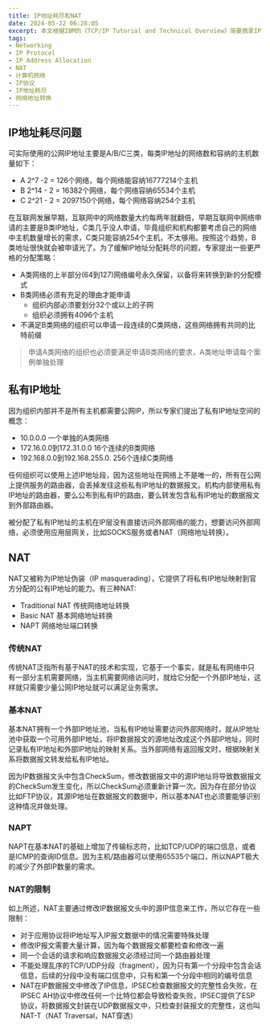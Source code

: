 ```yaml
---
title: IP地址耗尽和NAT
date: 2024-05-22 06:28:05
excerpt: 本文根据IBM的《TCP/IP Tutorial and Technical Overview》简要摘录IP地址耗尽问题和网络地址转换（NAT）部分相关知识
tags:
- Networking
- IP Protocol
- IP Address Allocation
- NAT
- 计算机网络
- IP协议
- IP地址耗尽
- 网络地址转换
---
```


## IP地址耗尽问题

可实际使用的公网IP地址主要是A/B/C三类，每类IP地址的网络数和容纳的主机数量如下：

- A 2^7 -2 = 126个网络，每个网络能容纳16777214个主机
- B 2^14 - 2 = 16382个网络，每个网络容纳65534个主机
- C 2^21 - 2 = 2097150个网络，每个网络容纳254个主机

在互联网发展早期，互联网中的网络数量大约每两年就翻倍，早期互联网中网络申请的主要是B类IP地址，C类几乎没人申请，毕竟组织和机构都要考虑自己的网络中主机数量增长的需求，C类只能容纳254个主机，不太够用。按照这个趋势，B类地址很快就会被申请光了。为了缓解IP地址分配耗尽的问题，专家提出一些更严格的分配策略：

- A类网络的上半部分(64到127)网络编号永久保留，以备将来转换到新的分配模式
- B类网络必须有充足的理由才能申请
    - 组织内部必须要划分32个或以上的子网
    - 组织必须拥有4096个主机
- 不满足B类网络的组织可以申请一段连续的C类网络，这些网络拥有共同的比特前缀

> 申请A类网络的组织也必须要满足申请B类网络的要求，A类地址申请每个案例单独处理

## 私有IP地址

因为组织内部并不是所有主机都需要公网IP，所以专家们提出了私有IP地址空间的概念：

- 10.0.0.0 一个单独的A类网络
- 172.16.0.0到172.31.0.0 16个连续的B类网络
- 192.168.0.0到192.168.255.0. 256个连续C类网络

任何组织可以使用上述IP地址段，因为这些地址在网络上不是唯一的，所有在公网上提供服务的路由器，会丢掉发往这些私有IP地址的数据报文。机构内部使用私有IP地址的路由器，要么公布到私有IP的路由，要么转发包含私有IP地址的数据报文到外部路由器。

被分配了私有IP地址的主机在IP层没有直接访问外部网络的能力，想要访问外部网络，必须使用应用层网关，比如SOCKS服务或者NAT（网络地址转换）。

## NAT

NAT又被称为IP地址伪装（IP masquerading），它提供了将私有IP地址映射到官方分配的公有IP地址的能力。有三种NAT:

- Traditional NAT 传统网络地址转换
- Basic NAT 基本网络地址转换
- NAPT 网络地址端口转换

### 传统NAT

传统NAT泛指所有基于NAT的技术和实现，它基于一个事实，就是私有网络中只有一部分主机需要网络，当主机需要网络访问时，就给它分配一个外部IP地址，这样就只需要少量公网IP地址就可以满足业务需求。

### 基本NAT

基本NAT拥有一个外部IP地址池，当私有IP地址需要访问外部网络时，就从IP地址池中获取一个可用外部IP地址，将IP数据报文的源地址改成这个外部IP地址，同时记录私有IP地址和外部IP地址的映射关系。当外部网络有返回报文时，根据映射关系将数据报文转发给私有IP地址。

因为IP数据报文头中包含CheckSum，修改数据报文中的源IP地址将导致数据报文的CheckSum发生变化，所以CheckSum必须重新计算一次。因为存在部分协议比如FTP协议，其源IP地址在数据报文的数据中，所以基本NAT也必须要能够识别这种情况并做处理。

### NAPT

NAPT在基本NAT的基础上增加了传输标志符，比如TCP/UDP的端口信息，或者是ICMP的查询ID信息。因为主机/路由器可以使用65535个端口，所以NAPT极大的减少了外部IP数量的需求。

### NAT的限制

如上所述，NAT主要通过修改IP数据报文头中的源IP信息来工作，所以它存在一些限制：

- 对于应用协议将IP地址写入IP报文数据中的情况需要特殊处理
- 修改IP报文需要大量计算，因为每个数据报文都要检查和修改一遍
- 同一个会话的请求和响应数据报文必须经过同一个路由器处理
- 不能处理乱序的TCP/UDP分段（fragment），因为只有第一个分段中包含会话信息，后续的分段中没有端口信息中，只有和第一个分段中相同的编号信息
- NAT在IP数据报文中修改了IP信息，IPSEC检查数据报文的完整性会失败，在IPSEC AH协议中修改任何一个比特位都会导致检查失败，IPSEC提供了ESP协议，将数据报文封装在UDP数据报文中，只检查封装报文的完整性，这也叫NAT-T（NAT Traversal，NAT穿透）

